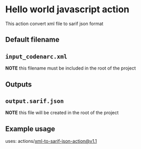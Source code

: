 # Hello world javascript action

This action convert xml file to sarif json format

## Default filename

## `input_codenarc.xml`

**NOTE** this filename must be included in the root of the project

## Outputs

## `output.sarif.json`

**NOTE** this file will be created in the root of the project

## Example usage

uses: actions/xml-to-sarif-json-action@v1.1
